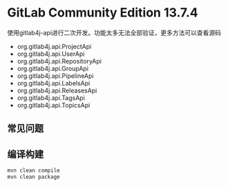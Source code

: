 # GitLab Community Edition 13.7.4

使用gitlab4j-api进行二次开发。功能太多无法全部验证，更多方法可以查看源码

- org.gitlab4j.api.ProjectApi
- org.gitlab4j.api.UserApi
- org.gitlab4j.api.RepositoryApi
- org.gitlab4j.api.GroupApi
- org.gitlab4j.api.PipelineApi
- org.gitlab4j.api.LabelsApi
- org.gitlab4j.api.ReleasesApi
- org.gitlab4j.api.TagsApi
- org.gitlab4j.api.TopicsApi


## 常见问题


## 编译构建

```bash
mvn clean compile
mvn clean package
```